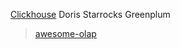 
[Clickhouse](/Database/OLAP/Clickhouse.md)
Doris
Starrocks
Greenplum

> [awesome-olap](https://github.com/samber/awesome-olap)  
